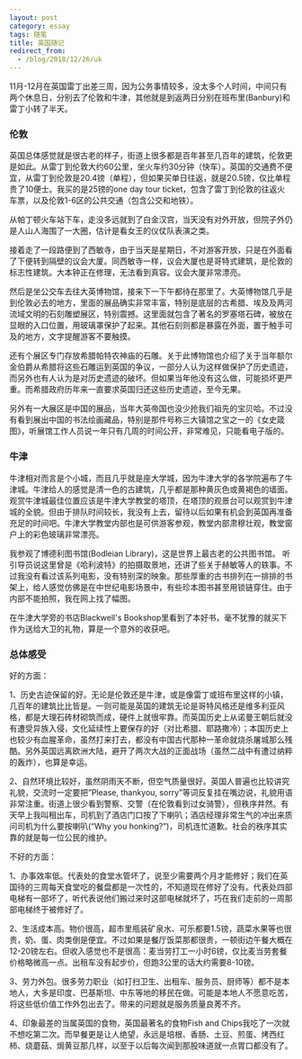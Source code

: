 ```yaml
---
layout: post
category: essay
tags: 随笔
title: 英国随记
redirect_from:
  - /blog/2018/12/26/uk
---
```


11月-12月在英国雷丁出差三周，因为公务事情较多，没太多个人时间，中间只有两个休息日，分别去了伦敦和牛津，其他就是到返两日分别在班布里(Banbury)和雷丁小转了半天。

### 伦敦

英国总体感觉就是很古老的样子，街道上很多都是百年甚至几百年的建筑，伦敦更是如此。从雷丁到伦敦大约60公里，坐火车约30分钟（快车）。英国的交通费不便宜，从雷丁到伦敦是20.4镑（单程），但如果买单日往返，就是20.5镑，仅比单程贵了10便士。我买的是25镑的one day tour ticket，包含了雷丁到伦敦的往返火车票，以及伦敦1-6区的公共交通（包含公交和地铁）。

从帕丁顿火车站下车，走没多远就到了白金汉宫，当天没有对外开放，但院子外仍是人山人海围了一大圈，估计是看女王的仪仗队表演之类。

接着走了一段路便到了西敏寺，由于当天是星期日，不对游客开放，只是在外面看了下便转到隔壁的议会大厦。同西敏寺一样，议会大厦也是哥特式建筑，是伦敦的标志性建筑。大本钟正在修理，无法看到真容。议会大厦非常漂亮。

然后是坐公交车去往大英博物馆，接来下一下午都待在那里了。大英博物馆几乎是到伦敦必去的地方，里面的展品确实非常丰富，特别是底层的古希腊、埃及及两河流域文明的石刻雕塑展区，特别震撼。这里面就包含了著名的罗塞塔石碑，被放在显眼的入口位置，用玻璃罩保护了起来。其他石刻则都是暴露在外面，置于触手可及的地方，文字提醒游客不要触摸。

还有个展区专门存放希腊帕特农神庙的石雕。关于此博物馆也介绍了关于当年额尔金伯爵从希腊将这些石雕运到英国的争议，一部分人认为这样做保护了历史遗迹，而另外也有人认为是对历史遗迹的破坏。但如果当年他没有这么做，可能损坏更严重。而希腊政府历年来一直要求英国归还这些历史遗迹，至今无果。

另外有一大展区是中国的展品，当年大英帝国也没少抢我们祖先的宝贝哈。不过没有看到展出中国的书法绘画藏品，特别是那件号称三大镇馆之宝之一的《女史箴图》，听展馆工作人员说一年只有几周的时间公开，非常难见，只能看电子版的。


### 牛津

牛津相对而言是个小城，而且几乎就是座大学城，因为牛津大学的各学院遍布了牛津城。牛津给人的感觉是清一色的古建筑，几乎都是那种黄灰色或黄褐色的墙面。观赏牛津城最佳位置应该是牛津大学教堂的塔顶，在塔顶的观景台可以观赏到牛津城的全貌。但由于排队时间较长，我没有上去，留待以后如果有机会到英国再准备充足的时间吧。牛津大学教堂内部也是可供游客参观，教堂内部肃穆壮观，教堂窗户上的彩色玻璃非常漂亮。

我参观了博德利图书馆(Bodleian Library)，这是世界上最古老的公共图书馆。 听引导员说这里曾是《哈利波特》的拍摄取景地，还讲了些关于赫敏等人的轶事。不过我没有看过该系列电影，没有特别深的映象。那些厚重的古书排列在一排排的书架上，给人感觉仿佛是在中世纪电影场景中，有些珍本图书甚至用锁链穿住。由于内部不能拍照，我在网上找了幅图。

在牛津大学旁的书店Blackwell's Bookshop里看到了本好书，毫不犹豫的就买下作为送给大卫的礼物，算是一个意外的收获吧。


### 总体感受

好的方面：

1、历史古迹保留的好。无论是伦敦还是牛津，或是像雷丁或班布里这样的小镇，几百年的建筑比比皆是。一则可能是英国的建筑无论是哥特风格还是维多利亚风格，都是大理石砖材砌筑而成，硬件上就很牢靠。而英国历史上从诺曼王朝后就没有遭受异族入侵，文化延续性上要保存的好（对比希腊、耶路撒冷）；本国历史上也较少有血腥革命，虽然打来打去，都没有中国古代那种一革命就烧杀屠城那么残酷。另外英国远离欧洲大陆，避开了两次大战的正面战场（虽然二战中有遭过纳粹的轰炸），也算是幸运。

2、自然环境比较好，虽然阴雨天不断，但空气质量很好。英国人普遍也比较讲究礼貌，交流时一定要把”Please, thankyou, sorry”等词反复挂在嘴边说，礼貌用语非常注重。街道上很少看到警察、交警（在伦敦看到过女骑警），但秩序井然。有天早上我叫租出车，司机到了酒店门口按了下喇叭；酒店经理非常生气的冲出来质问司机为什么要按喇叭(“Why you honking?”)，司机连忙道歉。社会的秩序其实靠的就是每一位公民的维护。


不好的方面：

1、办事效率低。代表处的食堂水管坏了，说至少需要两个月才能修好；我们在英国待的三周每天食堂吃的餐盘都是一次性的，不知道现在修好了没有。代表处四部电梯有一部坏了，听代表说他们搬过来时这部电梯就坏了，巧在我们走前的一周那部电梯终于被修好了。

2、生活成本高。物价很高，超市里瓶装矿泉水、可乐都要1.5镑，蔬菜水果等也很贵，奶、蛋、肉类倒是便宜。不过如果是餐厅饭菜那都很贵，一顿街边午餐大概在12-20镑左右。但收入感觉也不是很高：麦当劳打工一小时6镑，仅比麦当劳套餐价格略微高一点。出租车没有起步价，但跑3公里的话大约需要8-10镑。

3、劳力外包。很多劳力职业（如打扫卫生、出租车、服务员、厨师等）都不是本地人，大多是印度、巴基斯坦、中东等地的移民在做。可能是本地人不愿意吃苦，将这些低价值工作外包出去了。带来的问题就是服务质量良莠不齐。

4、印象最差的当属英国的食物，英国最著名的食物Fish and Chips我吃了一次就不想吃第二次。而早餐更是让人绝望，永远是培根、香肠、土豆、煎蛋、烤西红柿、烧蘑菇、焗黄豆那几样，以至于以后每次闻到那股味道就一点胃口都没有了。
